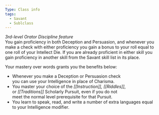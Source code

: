 ```yaml
---
Type: Class info
tags:
  - Savant
  - Sublclass
---
```

_3rd-level Orator Discipline feature_  
You gain proficiency in both Deception and Persuasion, and whenever you make a check with either proficiency you gain a bonus to your roll equal to one roll of your Intellect Die. If you are already proficient in either skill you gain proficiency in another skill from the Savant skill list in its place.

Your mastery over words grants you the benefits below:

- Whenever you make a Deception or Persuasion check  
    you can use your Intelligence in place of Charisma.
- You master your choice of the _[[Instruction]], [[Riddles]]_,  
    or _[[Traditions]]_ Scholarly Pursuit, even if you do not  
    meet the normal level prerequisite for that Pursuit.
- You learn to speak, read, and write a number of extra languages equal to your Intelligence modifier.